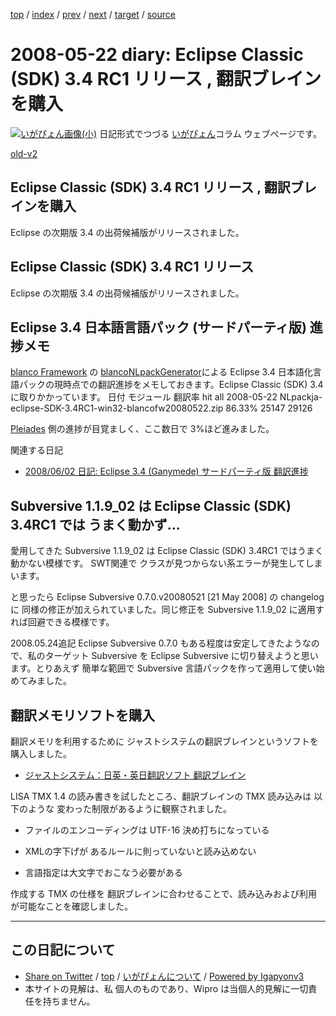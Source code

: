 [top](../index.html) 
 / [index](index.html) 
 / [prev](ig080513.html) 
 / [next](ig080526.html) 
 / [target](https://igapyon.github.io/diary/2008/ig080522.html) 
 / [source](https://github.com/igapyon/diary/blob/master/2008/ig080522.src.md) 

2008-05-22 diary: Eclipse Classic (SDK) 3.4 RC1 リリース , 翻訳ブレインを購入
=====================================================================================================
[![いがぴょん画像(小)](https://igapyon.github.io/diary/images/iga200306s.jpg "いがぴょん")](https://igapyon.github.io/diary/memo/memoigapyon.html) 日記形式でつづる [いがぴょん](https://igapyon.github.io/diary/memo/memoigapyon.html)コラム ウェブページです。

[old-v2](ig080522-orig.html)

## Eclipse Classic (SDK) 3.4 RC1 リリース , 翻訳ブレインを購入

Eclipse の次期版 3.4 の出荷候補版がリリースされました。


## Eclipse Classic (SDK) 3.4 RC1 リリース

Eclipse の次期版 3.4 の出荷候補版がリリースされました。

## Eclipse  3.4  日本語言語パック (サードパーティ版) 進捗メモ

[blanco Framework](http://www.igapyon.jp/blanco/blanco.ja.html) の [blancoNLpackGenerator](http://www.igapyon.jp/blanco/blanconlpackgenerator.html)による Eclipse 3.4 日本語化言語パックの現時点での翻訳進捗をメモしておきます。Eclipse Classic (SDK) 3.4に取りかかっています。
日付
モジュール
翻訳率
hit
all
2008-05-22
NLpackja-eclipse-SDK-3.4RC1-win32-blancofw20080522.zip
86.33%
25147
29126

[Pleiades](http://mergedoc.sourceforge.jp/pleiades.html) 側の進捗が目覚ましく、ここ数日で 3%ほど進みました。

関連する日記

* [2008/06/02 日記: Eclipse 3.4 (Ganymede) サードパーティ版 翻訳進捗](ig080602.html)

## Subversive 1.1.9_02 は Eclipse Classic (SDK) 3.4RC1 では うまく動かず…

愛用してきた Subversive 1.1.9_02 は Eclipse Classic (SDK) 3.4RC1 ではうまく動かない模様です。
SWT関連で クラスが見つからない系エラーが発生してしまいます。

と思ったら Eclipse Subversive 0.7.0.v20080521 [21 May 2008] の changelog に 同様の修正が加えられていました。同じ修正を
Subversive 1.1.9_02 に適用すれば回避できる模様です。

2008.05.24追記 Eclipse Subversive 0.7.0 もある程度は安定してきたようなので、私のターゲット Subversive を Eclipse
Subversive に切り替えようと思います。とりあえず 簡単な範囲で Subversive 言語パックを作って適用して使い始めてみました。

## 翻訳メモリソフトを購入

翻訳メモリを利用するために ジャストシステムの翻訳ブレインというソフトを購入しました。

* [ジャストシステム：日英・英日翻訳ソフト 翻訳ブレイン](http://www.justsystems.com/jp/software/dt/honyaku/)

LISA TMX 1.4 の読み書きを試したところ、翻訳ブレインの TMX 読み込みは 以下のような 変わった制限があるように観察されました。

* ファイルのエンコーディングは UTF-16 決め打ちになっている
  
* XMLの字下げが あるルールに則っていないと読み込めない
  
* 言語指定は大文字でおこなう必要がある

作成する TMX の仕様を 翻訳ブレインに合わせることで、読み込みおよび利用が可能なことを確認しました。


----------------------------------------------------------------------------------------------------

## この日記について

* [Share on Twitter](https://twitter.com/intent/tweet?hashtags=igapyon%2Cdiary%2C%E3%81%84%E3%81%8C%E3%81%B4%E3%82%87%E3%82%93&text=Eclipse+Classic+%28SDK%29+3.4+RC1+%E3%83%AA%E3%83%AA%E3%83%BC%E3%82%B9+%2C+%E7%BF%BB%E8%A8%B3%E3%83%96%E3%83%AC%E3%82%A4%E3%83%B3%E3%82%92%E8%B3%BC%E5%85%A5&url=https%3A%2F%2Figapyon.github.io%2Fdiary%2F2008%2Fig080522.html) / [top](../index.html) / [いがぴょんについて](https://igapyon.github.io/diary/memo/memoigapyon.html) / [Powered by Igapyonv3](https://github.com/igapyon/igapyonv3)
* 本サイトの見解は、私 個人のものであり、Wipro は当個人的見解に一切責任を持ちません。 

